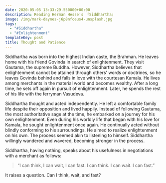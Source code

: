 ```yaml
---
date: 2020-05-05 13:33:29.550000+00:00
description: Reading Herman Hesse's 『Siddhartha』
image: /img/mark-daynes-j6p8nfceus4-unsplash.jpg
tags:
  - "#Siddhartha"
  - "#Enlightenment"
templateKey: post
title: Thought and Patience
---
```


Siddhartha was born into the highest Indian caste, the Brahman. He leaves home with his friend Govinda in search of enlightenment. They visit Gautama, the supreme Buddha. However, Siddhartha believes that enlightenment cannot be attained through others' words or doctrines, so he leaves Govinda behind and falls in love with the courtesan Kamala. He lives among merchants in the material world and becomes wealthy. After a long time, he sets off again in pursuit of enlightenment. Later, he spends the rest of his life with the ferryman Vasudeva.

Siddhartha thought and acted independently. He left a comfortable family life despite their opposition and lived happily. Instead of following Gautama, the most authoritative sage at the time, he embarked on a journey for his own enlightenment. Even during his worldly life that began with his love for Kamala, he sought enlightenment once again. He continually acted without blindly conforming to his surroundings. He aimed to realize enlightenment on his own. The process seemed akin to listening to himself. Siddhartha willingly wandered and wavered, becoming stronger in the process.

Siddhartha, having nothing, speaks about his usefulness in negotiations with a merchant as follows:

> “I can think, I can wait, I can fast. I can think. I can wait. I can fast.”

It raises a question. Can I think, wait, and fast?